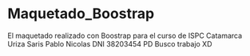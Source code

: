 # Maquetado_Boostrap
El maquetado realizado con Boostrap para el curso de ISPC Catamarca
Uriza Saris Pablo Nicolas DNI 38203454 
PD Busco trabajo XD

